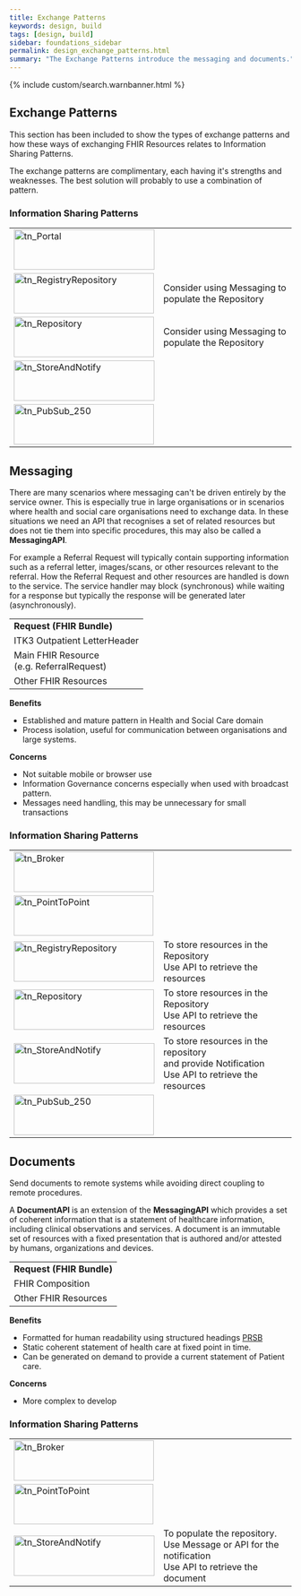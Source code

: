 ```yaml
---
title: Exchange Patterns
keywords: design, build
tags: [design, build]
sidebar: foundations_sidebar
permalink: design_exchange_patterns.html
summary: "The Exchange Patterns introduce the messaging and documents."
---
```


{% include custom/search.warnbanner.html %}

## Exchange Patterns ##

This section has been included to show the types of exchange patterns and how these ways of exchanging FHIR Resources relates to Information Sharing Patterns.

The exchange patterns are complimentary, each having it's strengths and weaknesses. The best solution will probably to use a combination of pattern.


### Information Sharing Patterns ###

<table width="80%">
<tr>
<td>
  <a href="http://developer.nhs.uk/library/architecture/integration-patterns/portal/"><img class="alignnone size-full wp-image-9872" src="http://developer.nhs.uk/wp-content/uploads/2015/02/tn-Portal-e1422958326475.jpg" alt="tn_Portal" width="251" height="72" /></a>
</td>
<td></td>
</tr>
<tr>
<td>
<a href="http://developer.nhs.uk/library/architecture/integration-patterns/registry-repository/"><img class="alignnone size-full wp-image-9922" src="http://developer.nhs.uk/wp-content/uploads/2015/02/tn-RegistryRepository-e1422959886826.jpg" alt="tn_RegistryRepository" width="250" height="72" /></a>
</td>
<td>Consider using Messaging to populate the Repository</td>
</tr>
<tr>
<td>
<a href="http://developer.nhs.uk/library/architecture/integration-patterns/shared-repository/"><img class="alignnone size-full wp-image-9912" src="http://developer.nhs.uk/wp-content/uploads/2015/02/tn-Repository-e1422959862898.jpg" alt="tn_Repository" width="250" height="72" /></a>
</td>
<td>Consider using Messaging to populate the Repository</td>
</tr>
<tr>
<td>
 <a href="http://developer.nhs.uk/library/architecture/integration-patterns/store-and-notify/"><img class="alignnone size-full wp-image-9832" src="http://developer.nhs.uk/wp-content/uploads/2015/02/tn-StoreAndNotify-e1422958493685.jpg" alt="tn_StoreAndNotify" width="251" height="72" /></a>
</td>
<td></td>
</tr>
<tr>
<td><a href="http://developer.nhs.uk/library/architecture/integration-patterns/publish-subscribe/"><img class="alignnone size-full wp-image-16992" src="http://developer.nhs.uk/wp-content/uploads/2015/02/tn_PubSub_250.jpg" alt="tn_PubSub_250" width="250" height="72" /></a></td>
<td></td>
</tr>
</table>

## Messaging ##
There are many scenarios where messaging can't be driven entirely by the service owner. This is especially true in large organisations or in scenarios where health and social care organisations need to exchange data. In these situations we need an API that recognises a set of related resources but does not tie them into specific procedures, this may also be called a **MessagingAPI**.

For example a Referral Request will typically contain supporting information such as a referral letter, images/scans, or other resources relevant to the referral. How the Referral Request and other resources are handled is down to the service. The service handler may block (synchronous) while waiting for a response but typically the response will be generated later (asynchronously).


<table width="30%">
    <tr>
        <td>
            <b>Request (FHIR Bundle)</b>
        </td>
    </tr>
    <tr>
        <td>
            ITK3 Outpatient LetterHeader
        </td>
    </tr>
    <tr>
        <td>
            Main FHIR Resource <br> (e.g. ReferralRequest)
        </td>
    </tr>
    <tr>
        <td>
            Other FHIR Resources
        </td>
    </tr>
</table>


**Benefits**
- Established and mature pattern in Health and Social Care domain
- Process isolation, useful for communication between organisations and large systems.

**Concerns**
- Not suitable mobile or browser use
- Information Governance concerns especially when used with broadcast pattern.
- Messages need handling, this may be unnecessary for small transactions

### Information Sharing Patterns ###

<table width="80%">
<tr>
<td>
<a href="http://developer.nhs.uk/library/architecture/integration-patterns/message-broker/"><img class="alignnone size-full wp-image-9902" src="http://developer.nhs.uk/wp-content/uploads/2015/02/tn-Broker-e1422958425684.jpg" alt="tn_Broker" width="250" height="72" /></a>
</td>
<td></td>
</tr>
<tr>
<td>
<a href="http://developer.nhs.uk/library/architecture/integration-patterns/broadcast-point-to-point-sharing/"><img  src="http://developer.nhs.uk/wp-content/uploads/2015/02/tn-PointToPoint-e1422958448799.jpg" alt="tn_PointToPoint" width="249" height="72" /></a>
</td>
<td>
</td>
</tr>
<tr>
<td>
<a href="http://developer.nhs.uk/library/architecture/integration-patterns/registry-repository/"><img class="alignnone size-full wp-image-9922" src="http://developer.nhs.uk/wp-content/uploads/2015/02/tn-RegistryRepository-e1422959886826.jpg" alt="tn_RegistryRepository" width="250" height="72" /></a>
</td>
<td>
To store resources in the Repository
<br>Use API to retrieve the resources
</td>
</tr>
<tr>
<td>
<a href="http://developer.nhs.uk/library/architecture/integration-patterns/shared-repository/"><img class="alignnone size-full wp-image-9912" src="http://developer.nhs.uk/wp-content/uploads/2015/02/tn-Repository-e1422959862898.jpg" alt="tn_Repository" width="250" height="72" /></a>
</td>
<td>To store resources in the Repository
<br>Use API to retrieve the resources
</td>
</tr>
<tr>
<td>
 <a href="http://developer.nhs.uk/library/architecture/integration-patterns/store-and-notify/"><img class="alignnone size-full wp-image-9832" src="http://developer.nhs.uk/wp-content/uploads/2015/02/tn-StoreAndNotify-e1422958493685.jpg" alt="tn_StoreAndNotify" width="251" height="72" /></a>
</td>
<td>To store resources in the repository
<br>and provide Notification
<br>Use API to retrieve the resources</td>
</tr>
<tr>
<td><a href="http://developer.nhs.uk/library/architecture/integration-patterns/publish-subscribe/"><img class="alignnone size-full wp-image-16992" src="http://developer.nhs.uk/wp-content/uploads/2015/02/tn_PubSub_250.jpg" alt="tn_PubSub_250" width="250" height="72" /></a></td>
<td></td>
</tr>
</table>

## Documents ##

Send documents to remote systems while avoiding direct coupling to remote procedures.

A **DocumentAPI** is an extension of the **MessagingAPI** which provides a set of coherent information that is a statement of healthcare information, including clinical observations and services. A document is an immutable set of resources with a fixed presentation that is authored and/or attested by humans, organizations and devices.

<table width="30%">
    <tr>
        <td>
            <b>Request (FHIR Bundle)</b>
        </td>
    </tr>
    <tr>
        <td>
            FHIR Composition
        </td>
    </tr>
    <tr>
        <td>
            Other FHIR Resources
        </td>
    </tr>
</table>


**Benefits**
- Formatted for human readability using structured headings [PRSB](http://theprsb.org/)
- Static coherent statement of health care at fixed point in time.
- Can be generated on demand to provide a current statement of Patient care.

**Concerns**
- More complex to develop

### Information Sharing Patterns ###

<table width="80%">
<tr>
<td>
<a href="http://developer.nhs.uk/library/architecture/integration-patterns/message-broker/"><img class="alignnone size-full wp-image-9902" src="http://developer.nhs.uk/wp-content/uploads/2015/02/tn-Broker-e1422958425684.jpg" alt="tn_Broker" width="250" height="72" /></a>
</td>
<td></td>
</tr>
<tr>
<td>
<a href="http://developer.nhs.uk/library/architecture/integration-patterns/broadcast-point-to-point-sharing/"><img  src="http://developer.nhs.uk/wp-content/uploads/2015/02/tn-PointToPoint-e1422958448799.jpg" alt="tn_PointToPoint" width="249" height="72" /></a>
</td>
<td>
</td>
</tr>
<tr>
<td>
 <a href="http://developer.nhs.uk/library/architecture/integration-patterns/store-and-notify/"><img class="alignnone size-full wp-image-9832" src="http://developer.nhs.uk/wp-content/uploads/2015/02/tn-StoreAndNotify-e1422958493685.jpg" alt="tn_StoreAndNotify" width="251" height="72" /></a>
</td>
<td>To populate the repository. <br>Use Message or API for the notification<br>Use API to retrieve the document
</td>
</tr>
</table>


